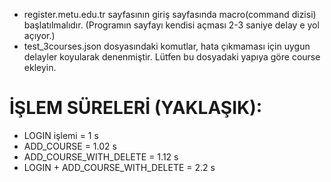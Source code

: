 - register.metu.edu.tr sayfasının giriş sayfasında macro(command dizisi) başlatılmalıdır. (Programın sayfayı kendisi açması 2-3 saniye delay e yol açıyor.)
- test_3courses.json dosyasındaki komutlar, hata çıkmaması için uygun delayler koyularak denenmiştir. Lütfen bu dosyadaki yapıya göre course ekleyin.
# İŞLEM SÜRELERİ (YAKLAŞIK):
- LOGIN işlemi = 1 s
- ADD_COURSE = 1.02 s
- ADD_COURSE_WITH_DELETE = 1.12 s
- LOGIN + ADD_COURSE_WITH_DELETE = 2.2 s
